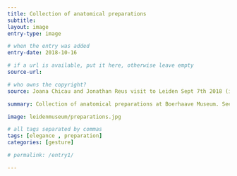 ```yaml
---
title: Collection of anatomical preparations
subtitle:
layout: image
entry-type: image

# when the entry was added
entry-date: 2018-10-16

# if a url is available, put it here, otherwise leave empty
source-url:

# who owns the copyright?
source: Joana Chicau and Jonathan Reus visit to Leiden Sept 7th 2018 (image caption from Elegant Anatomy&#58; The Eighteenth-Century Leiden Anatomical By Marieke M. A. Hendriksen. 2015)

summary: Collection of anatomical preparations at Boerhaave Museum. See detail&#58; Child’s arm with lace-rimmed sleeve, holding a choroid membrane. Injected with red wax. by B.S. Albinus (1692–1770).

image: leidenmuseum/preparations.jpg

# all tags separated by commas
tags: [elegance , preparation]
categories: [gesture]

# permalink: /entry1/

---
```

